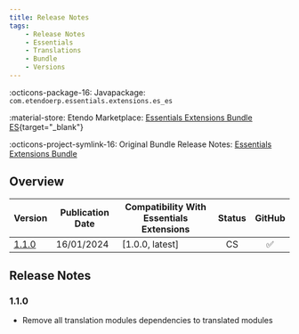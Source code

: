 ```yaml
---
title: Release Notes
tags:
    - Release Notes
    - Essentials
    - Translations
    - Bundle
    - Versions
---
```


:octicons-package-16: Javapackage: `com.etendoerp.essentials.extensions.es_es`

:material-store: Etendo Marketplace:  [Essentials Extensions Bundle ES](https://marketplace.etendo.cloud/#/product-details?module=0CE701616F5A446C83FA26633F14AE00){target="_blank"}

:octicons-project-symlink-16: Original Bundle Release Notes: [Essentials Extensions Bundle](/whats-new/release-notes/etendo-classic/bundles/essentials-extensions/release-notes/)

## Overview

| Version | Publication Date | Compatibility With Essentials Extensions | Status | GitHub |
| ---     |       ---        |                  ---                    | :----: | :----: |
| [1.1.0](#110) | 16/01/2024 | [1.0.0, latest] | CS | :white_check_mark: |

## Release Notes
### 1.1.0
- Remove all translation modules dependencies to translated modules